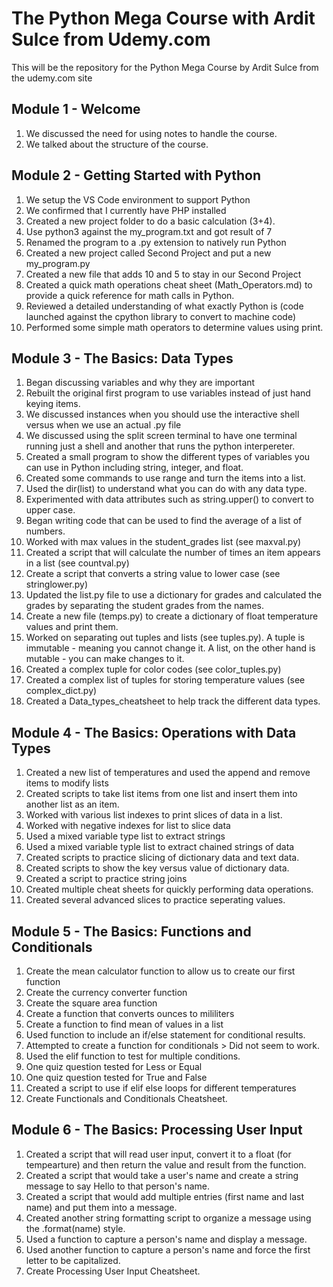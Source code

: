 # The Python Mega Course with Ardit Sulce from Udemy.com
This will be the repository for the Python Mega Course by Ardit Sulce from the udemy.com site


## Module 1 - Welcome
1. We discussed the need for using notes to handle the course.
2. We talked about the structure of the course.

## Module 2 - Getting Started with Python
1. We setup the VS Code environment to support Python
2. We confirmed that I currently have PHP installed
3. Created a new project folder to do a basic calculation (3+4). 
4. Use python3 against the my_program.txt and got result of 7
5. Renamed the program to a .py extension to natively run Python
6. Created a new project called Second Project and put a new my_program.py
7. Created a new file that adds 10 and 5 to stay in our Second Project
8. Created a quick math operations cheat sheet (Math_Operators.md) to provide a quick reference for math calls in Python.
9. Reviewed a detailed understanding of what exactly Python is (code launched against the cpython library to convert to machine code)
10. Performed some simple math operators to determine values using print. 

## Module 3 - The Basics: Data Types
1. Began discussing variables and why they are important
2. Rebuilt the original first program to use variables instead of just hand keying items. 
3. We discussed instances when you should use the interactive shell versus when we use an actual .py file
4. We discussed using the split screen terminal to have one terminal running just a shell and another that runs the python interpereter.
5. Created a small program to show the different types of variables you can use in Python including string, integer, and float. 
6. Created some commands to use range and turn the items into a list.
7. Used the dir(list) to understand what you can do with any data type.
8. Experimented with data attributes such as string.upper() to convert to upper case. 
9. Began writing code that can be used to find the average of a list of numbers. 
10. Worked with max values in the student_grades list (see maxval.py)
11. Created a script that will calculate the number of times an item appears in a list (see countval.py)
12. Create a script that converts a string value to lower case (see stringlower.py)
13. Updated the list.py file to use a dictionary for grades and calculated the grades by separating the student grades from the names.
14. Create a new file (temps.py) to create a dictionary of float temperature values and print them.
15. Worked on separating out tuples and lists (see tuples.py). A tuple is immutable - meaning you cannot change it. A list, on the other hand is mutable - you can make changes to it. 
16. Created a complex tuple for color codes (see color_tuples.py)
17. Created a complex list of tuples for storing temperature values (see complex_dict.py)
18. Created a Data_types_cheatsheet to help track the different data types.

## Module 4 - The Basics: Operations with Data Types
1. Created a new list of temperatures and used the append and remove items to modify lists
2. Created scripts to take list items from one list and insert them into another list as an item.
3. Worked with various list indexes to print slices of data in a list.
4. Worked with negative indexes for list to slice data
5. Used a mixed variable type list to extract strings 
6. Used a mixed variable typle list to extract chained strings of data
7. Created scripts to practice slicing of dictionary data and text data.
8. Created scripts to show the key versus value of dictionary data.
9. Created a script to practice string joins
10. Created multiple cheat sheets for quickly performing data operations. 
11. Created several advanced slices to practice seperating values. 

## Module 5 - The Basics: Functions and Conditionals
1. Create the mean calculator function to allow us to create our first function
2. Create the currency converter function
3. Create the square area function
4. Create a function that converts ounces to mililiters
5. Create a function to find mean of values in a list
6. Used function to include an if/else statement for conditional results. 
7. Attempted to create a function for conditionals > Did not seem to work.
8. Used the elif function to test for multiple conditions. 
9. One quiz question tested for Less or Equal
10. One quiz question tested for True and False
11. Created a script to use if elif else loops for different temperatures
12. Create Functionals and Conditionals Cheatsheet.

## Module 6 - The Basics: Processing User Input
1. Created a script that will read user input, convert it to a float (for tempearture) and then return the value and result from the function. 
2. Created a script that would take a user's name and create a string message to say Hello to that person's name. 
3. Created a script that would add multiple entries (first name and last name) and put them into a message. 
4. Created another string formatting script to organize a message using the .format(name) style. 
5. Used a function to capture a person's name and display a message. 
6. Used another function to capture a person's name and force the first letter to be capitalized.
7. Create Processing User Input Cheatsheet.